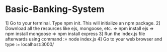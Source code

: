 # Basic-Banking-System

1] Go to your terminal. Type npm init. This will initialize an npm package.
2] Download all the resources like ejs, mongoose, etc.
   => npm install ejs
   => npm install mongoose
   => npm install express
3] Run the index.js file afterwards using command := node index.js
4] Go to your web browser and type := localhost:3000/
